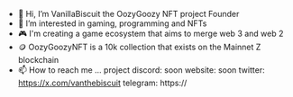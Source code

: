 - 👋 Hi, I’m VanillaBiscuit the OozyGoozy NFT project Founder
- 👀 I’m interested in gaming, programming and NFTs
- 🎮 I'm creating a game ecosystem that aims to merge web 3 and web 2
- 🪙 OozyGoozyNFT is a 10k collection that exists on the Mainnet Z blockchain
- 📫 How to reach me ...
project discord: soon
website: soon
twitter: https://x.com/vanthebiscuit
telegram: https://
  


